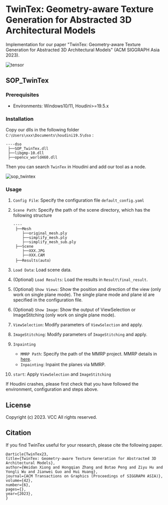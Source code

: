 # TwinTex: Geometry-aware Texture Generation for Abstracted 3D Architectural Models

Implementation for our paper "TwinTex: Geometry-aware Texture Generation for Abstracted 3D Architectural Models" (ACM SIGGRAPH Asia 2023).

![tensor](https://github.com/Ligo04/TwinTex/blob/main/images/teaser.png?raw=true)

## SOP_TwinTex 

### Prerequisites

- Environments: Windows10/11, Houdini>=19.5.x

### Installation

Copy our dlls in the following folder `C:\Users\xxx\Documents\houdini19.5\dso` :

```
----dso
 ├──SOP_TwinTex.dll
 ├──libgmp-10.dll
 ├──opencv_world460.dll
```

Then you can search `TwinTex` in Houdini and add our tool as a node.

![sop_twintex](https://github.com/Ligo04/TwinTex/blob/main/images/SOP_TwinTex.png?raw=true)

### Usage 

1. `Config File`: Specify the configuration file `default_config.yaml`

2. `Scene Path`: Specify the path of the scene directory, which has the following structure

   ```
   ----
    ├──Mesh
       ├──original_mesh.ply
       ├──simplify_mesh.ply
       ├──simplify_mesh_sub.ply
    ├──Scene
       ├──XXX.JPG
       ├──XXX.CAM
    ├──Results(auto）
   ```

3.  `Load Data`: Load scene data.

4. (Optional) `Load Results`: Load the results in `Result\final_result`.

5. (Optional) `Show Views`: Show the position and direction of the view (only work on single plane mode). The single plane mode and plane id are specified in the configuration file.

6. (Optional) `Show Image`: Show the output of ViewSelection or ImageStitching (only work on single plane mode).

7. `ViewSelection`:  Modify parameters of `ViewSelection` and apply.

8. `ImageStitching`: Modify parameters of `ImageStitching` and apply.

9. `Inpainting`

   - `MMRP Path`: Specify the path of the MMRP project. MMRP details in [here](https://github.com/Ligo04/TwinTex/tree/main/MMRP).
   - `Inpainting`: Inpaint the planes via MMRP.

10. `start`: Apply `ViewSelection` and `ImageStitching`

If Houdini crashes, please first check that you have followed the environment, configuration and steps above.

## License

Copyright (c) 2023. VCC  All rights reserved.

## Citation

If you find TwinTex useful for your research, please cite the following paper.

```
@article{TwinTex23,
title={TwinTex: Geometry-aware Texture Generation for Abstracted 3D Architectural Models},
author={Weidan Xiong and Hongqian Zhang and Botao Peng and Ziyu Hu and Yongli Wu and Jianwei Guo and Hui Huang},
journal={ACM Transactions on Graphics (Proceedings of SIGGRAPH ASIA)},
volume={42},
number={6},
pages={},
year={2023},
}
```
